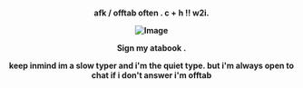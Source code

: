 <p align="center">
  <h4 align="center"
    </a>
    afk / offtab often . c + h !! w2i.
    

![Image](https://github.com/user-attachments/assets/b9950adc-2883-4d28-b56b-72d58a3282ed)

Sign my atabook .
<p></p>
keep inmind im a slow typer and i'm the quiet type. but i'm always open to chat if i don't answer i'm offtab
<p></p>

